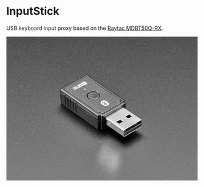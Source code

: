 # InputStick

USB keyboard input proxy based on the [Raytac MDBT50Q-RX](https://www.raytac.com/product/ins.php?index_id=89).

![](images/nRF52840.jpg)

